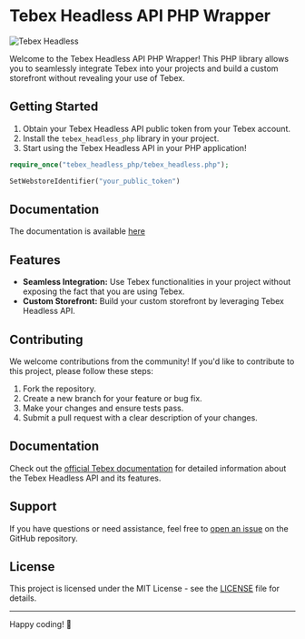 # Tebex Headless API PHP Wrapper

![Tebex Headless](https://cdn.discordapp.com/attachments/819864517680562198/1179846599543898122/tebex.png?ex=657b44c5&is=6568cfc5&hm=3088d82d0954d66cc0d4436f612011596bfb1583d229abae14a8d655e040ee8f&)

Welcome to the Tebex Headless API PHP Wrapper! This PHP library allows you to seamlessly integrate Tebex into your projects and build a custom storefront without revealing your use of Tebex.

## Getting Started

1. Obtain your Tebex Headless API public token from your Tebex account.
2. Install the `tebex_headless_php` library in your project.
3. Start using the Tebex Headless API in your PHP application!

```php
require_once("tebex_headless_php/tebex_headless.php");

SetWebstoreIdentifier("your_public_token")
```

## Documentation

The documentation is available [here](https://nabla-corporation.github.io/tebex_headless_php/tebex__headless_8php.html)

## Features

- **Seamless Integration:** Use Tebex functionalities in your project without exposing the fact that you are using Tebex.
- **Custom Storefront:** Build your custom storefront by leveraging Tebex Headless API.

<!--
## IP forwarding

If a store uses its own backend but wants to use the IP addresses of the users instead of the server, Tebex requires a basic [authentication](https://documenter.getpostman.com/view/10912536/2s9XxvTEmh#intro).

[Check our following Link to generate a private key](https://creator.tebex.io/developers/api-keys)

```typescript
import { SetWebstoreIdentifier, SetPrivateKey } from "tebex_headless";

SetWebstoreIdentifier("your_public_token")
SetPrivateKey("your_private_key")
```
-->

## Contributing

We welcome contributions from the community! If you'd like to contribute to this project, please follow these steps:

1. Fork the repository.
2. Create a new branch for your feature or bug fix.
3. Make your changes and ensure tests pass.
4. Submit a pull request with a clear description of your changes.

## Documentation

Check out the [official Tebex documentation](https://docs.tebex.io/) for detailed information about the Tebex Headless API and its features.

## Support

If you have questions or need assistance, feel free to [open an issue](https://github.com/Nabla-Corporation/tebex_headless_php/issues) on the GitHub repository.

## License

This project is licensed under the MIT License - see the [LICENSE](LICENSE) file for details.

---

Happy coding! 🚀